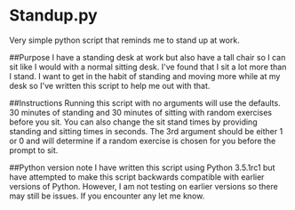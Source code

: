 # Standup.py
Very simple python script that reminds me to stand up at work.

##Purpose
I have a standing desk at work but also have a tall chair so I can sit like I would with a normal sitting desk. I've found that I sit a lot more than I stand. I want to get in the habit of standing and moving more while at my desk so I've written this script to help me out with that.

##Instructions
Running this script with no arguments will use the defaults. 30 minutes of standing and 30 minutes of sitting with random exercises before you sit. You can also change the sit stand times by providing standing and sitting times in seconds. The 3rd argument should be either 1 or 0 and will determine if a random exercise is chosen for you before the prompt to sit.    

##Python version note
I have written this script using Python 3.5.1rc1 but have attempted to make this script backwards compatible with earlier versions of Python. However, I am not testing on earlier versions so there may still be issues. If you encounter any let me know.
